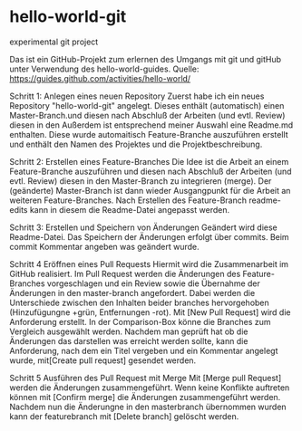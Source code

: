 # hello-world-git

experimental git project

Das ist ein GitHub-Projekt zum erlernen des Umgangs mit git und gitHub unter Verwendung des hello-world-guides.
Quelle: https://guides.github.com/activities/hello-world/

Schritt 1: Anlegen eines neuen Repository
Zuerst habe ich ein neues Repository "hello-world-git" angelegt. Dieses enthält (automatisch) einen Master-Branch.und diesen nach Abschluß der Arbeiten (und evtl. Review) diesen in den 
Außerdem ist entsprechend meiner Auswahl eine Readme.md enthalten. Diese wurde automaitisch Feature-Branche auszuführen erstellt und enthält den Namen des Projektes und die Projektbeschreibung.

Schritt 2: Erstellen eines Feature-Branches
Die Idee ist die Arbeit an einem Feature-Branche auszuführen und diesen nach Abschluß der Arbeiten (und evtl. Review) diesen in den Master-Branch zu integrieren (merge). Der (geänderte) Master-Branch ist dann wieder Ausgangpunkt für die Arbeit an weiteren Feature-Branches.
Nach Erstellen des Feature-Branch readme-edits kann in diesem die Readme-Datei angepasst werden.

Schritt 3: Erstellen und Speichern von Änderungen
Geändert wird diese Readme-Datei. Das Speichern der Änderungen erfolgt über commits.
Beim commit Kommentar angeben was geändert wurde.

Schritt 4 Eröffnen eines Pull Requests
Hiermit wird die Zusammenarbeit im GitHub realisiert. Im Pull Request werden die Änderungen des Feature-Branches vorgeschlagen und ein Review sowie die Übernahme der Änderungen in den master-branch angefordert.
Dabei werden die Unterschiede zwischen den Inhalten beider branches hervorgehoben (Hinzufügungne +grün, Entfernungen -rot).
Mit [New Pull Request] wird die Anforderung erstellt.
In der Comparison-Box könne die Branches zum Vergleich ausgewählt werden.
Nachdem man geprüft hat ob die Änderungen das darstellen was erreicht werden sollte, kann die Anforderung, nach dem ein Titel vergeben und ein Kommentar angelegt wurde, mit[Create pull request] gesendet werden.

Schritt 5 Ausführen des Pull Request mit Merge
Mit [Merge pull Request] werden die Änderungen zusammengeführt.
Wenn keine Konflikte auftreten können mit [Confirm merge] die Änderungen zusammengeführt werden.
Nachdem nun die Änderungne in den masterbranch übernommen wurden kann der featurebranch mit [Delete branch] gelöscht werden.

